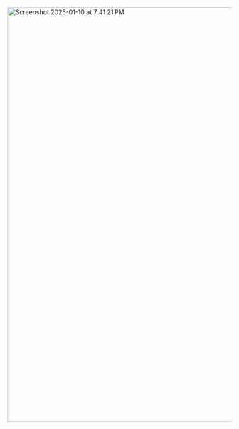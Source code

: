 <img width="929" alt="Screenshot 2025-01-10 at 7 41 21 PM" src="https://github.com/user-attachments/assets/253cf48d-3cd9-4cb6-a0ff-b2e04f5167b2" />
